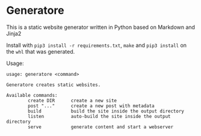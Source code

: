 # Generatore

This is a static website generator written in Python based on Markdown and Jinja2

Install with `pip3 install -r requirements.txt`, `make` and `pip3 install` on the `whl` that was generated.

Usage:

```
usage: generatore <command>

Generatore creates static websites.

Available commands:
        create DIR      create a new site
        post "..."      create a new post with metadata
        build           build the site inside the output directory
        listen          auto-build the site inside the output directory
        serve           generate content and start a webserver
```